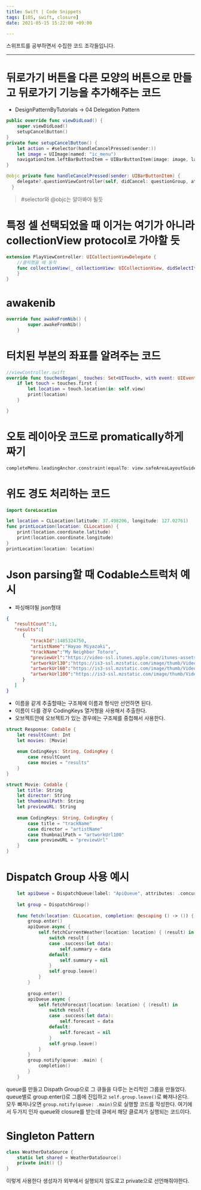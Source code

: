 ```yaml
---
title: Swift | Code Snippets
tags: [iOS, swift, closure]
date: 2021-05-15 15:22:00 +09:00

---
```


스위프트를 공부하면서 수집한 코드 조각들입니다.

<!--more-->
---





# 뒤로가기 버튼을 다른 모양의 버튼으로 만들고 뒤로가기 기능을 추가해주는 코드
  - DesignPatternByTutorials -> 04 Delegation Pattern
```swift
public override func viewDidLoad() {
    super.viewDidLoad()
    setupCancelButton()
}
private func setupCancelButton() {
    let action = #selector(handleCancelPressed(sender:))
    let image = UIImage(named: "ic_menu")
    navigationItem.leftBarButtonItem = UIBarButtonItem(image: image, landscapeImagePhone: nil, style: .plain, target: self, action: action)
}

@objc private func handleCancelPressed(sender: UIBarButtonItem) {
    delegate?.questionViewController(self, didCancel: questionGroup, at: questionIndex)
  }
```

>#selector와 @objc는 알아봐야 될듯









# 특정 셀 선택되었을 때 이거는 여기가 아니라 collectionView protocol로 가야할 듯
```swift
extension PlayViewController: UICollectionViewDelegate {
    //클릭했을 때 동작
    func collectionView(_ collectionView: UICollectionView, didSelectItemAt indexPath: IndexPath) {
    }
}
```


# awakenib

```swift
override func awakeFromNib() {
        super.awakeFromNib()
    }
```

# 터치된 부분의 좌표를 알려주는 코드
```swift
//viewController.swift
override func touchesBegan(_ touches: Set<UITouch>, with event: UIEvent?) {
    if let touch = touches.first {
        let location = touch.location(in: self.view)
        print(location)
    }

}
```

# 오토 레이아웃 코드로 promatically하게 짜기
```swift
completeMenu.leadingAnchor.constraint(equalTo: view.safeAreaLayoutGuide.leadingAnchor).isActive = true
```



# 위도 경도 처리하는 코드
```swift
import CoreLocation

let location = CLLocation(latitude: 37.498206, longitude: 127.02761)
func printLocation(location: CLLocation) {
    print(location.coordinate.latitude)
    print(location.coordinate.longitude)
}
printLocation(location: location)
```







# Json parsing할 때 Codable스트럭처 예시

- 파싱해야될 json형태
```json
{
   "resultCount":1,
   "results":[
      {
         "trackId":1485324750,
         "artistName":"Hayao Miyazaki",
         "trackName":"My Neighbor Totoro",
         "previewUrl":"https://video-ssl.itunes.apple.com/itunes-assets/Video113/v4/ee/88/5d/ee885d14-75e4-aa89-d38f-f2aada66c05f/mzvf_8063807238545732413.640x478.h264lc.U.p.m4v",
         "artworkUrl30":"https://is3-ssl.mzstatic.com/image/thumb/Video123/v4/c9/3e/0b/c93e0ba6-da8d-ec7e-26f3-01da52579766/source/30x30bb.jpg",
         "artworkUrl60":"https://is3-ssl.mzstatic.com/image/thumb/Video123/v4/c9/3e/0b/c93e0ba6-da8d-ec7e-26f3-01da52579766/source/60x60bb.jpg",
         "artworkUrl100":"https://is3-ssl.mzstatic.com/image/thumb/Video123/v4/c9/3e/0b/c93e0ba6-da8d-ec7e-26f3-01da52579766/source/100x100bb.jpg"
      }
   ]
}
```

- 이름을 같게 추출할때는 구조체에 이름과 형식만 선언하면 된다.
- 이름이 다를 경우 CodingKeys 열거형을 사용해서 추출한다.
- 오브젝트안에 오브젝트가 있는 경우에는 구조체를 중첩해서 사용한다.

```swift
struct Response: Codable {
    let resultCount: Int
    let movies: [Movie]
    
    enum CodingKeys: String, CodingKey {
        case resultCount
        case movies = "results"
    }
}

struct Movie: Codable {
    let title: String
    let director: String
    let thumbnailPath: String
    let previewURL: String
    
    enum CodingKeys: String, CodingKey {
        case title = "trackName"
        case director = "artistName"
        case thumbnailPath = "artworkUrl100"
        case previewURL = "previewUrl"
    }
}

```

# Dispatch Group 사용 예시
```swift
    let apiQueue = DispatchQueue(label: "ApiQueue", attributes: .concurrent)
    
    let group = DispatchGroup()
    
    func fetch(location: CLLocation, completion: @escaping () -> ()) {
        group.enter()
        apiQueue.async {
            self.fetchCurrentWeather(location: location) { (result) in
                switch result {
                case .success(let data):
                    self.summary = data
                default:
                    self.summary = nil
                }
                self.group.leave()
            }
        }
        
        group.enter()
        apiQueue.async {
            self.fetchForecast(location: location) { (result) in
                switch result {
                case .success(let data):
                    self.forecast = data
                default:
                    self.forecast = nil
                }
                self.group.leave()
            }
        }
        group.notify(queue: .main) {
            completion()
        }
    }
```

queue를 만들고 Dispath Group으로 그 큐들을 다루는 논리적인 그룹을 만들었다.
queue별로 group.enter()로 그룹에 진입하고
`self.group.leave()`로 빠져나온다.
모두 빠져나오면 `group.notify(queue: .main)`으로 실행할 코드를 작성한다.
여기에서 두가지 인자 queue와 closure를 받는데 큐에서 해당 클로져가 실행되는 코드이다.

# Singleton Pattern
```swift
class WeatherDataSource {
    static let shared = WeatherDataSource()
    private init() {}
}
```
이렇게 사용한다
생성자가 외부에서 실행되지 않도로고 private으로 선언해줘야한다.